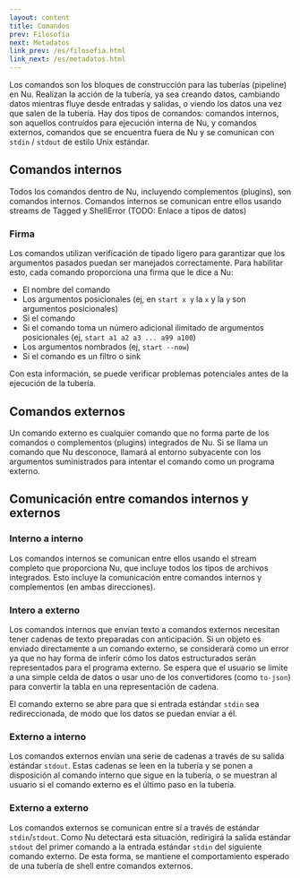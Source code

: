 ```yaml
---
layout: content
title: Comandos
prev: Filosofía
next: Metadatos
link_prev: /es/filosofia.html
link_next: /es/metadatos.html
---
```


Los comandos son los bloques de construcción para las tuberías (pipeline) en Nu. Realizan la acción de la tubería, ya sea creando datos, cambiando datos mientras fluye desde entradas y salidas, o viendo los datos una vez que salen de la tubería. Hay dos tipos de comandos: comandos internos, son aquellos contruídos para ejecución interna de Nu, y comandos externos, comandos que se encuentra fuera de Nu y se comunican con `stdin` / `stdout` de estilo Unix estándar.

## Comandos internos

Todos los comandos dentro de Nu, incluyendo complementos (plugins), son comandos internos. Comandos internos se comunican entre ellos usando streams de Tagged<Value> y ShellError (TODO: Enlace a tipos de datos)

### Firma

Los comandos utilizan verificación de tipado ligero para garantizar que los argumentos pasados puedan ser manejados correctamente. Para habilitar esto, cada comando proporciona una firma que le dice a Nu:

* El nombre del comando
* Los argumentos posicionales (ej, en `start x y` la `x` y la `y` son argumentos posicionales)
* Si el comando 
* Si el comando toma un número adicional ilimitado de argumentos posicionales (ej, `start a1 a2 a3 ... a99 a100`)
* Los argumentos nombrados (ej, `start --now`)
* Si el comando es un filtro o sink

Con esta información, se puede verificar problemas potenciales antes de la ejecución de la tubería.

## Comandos externos

Un comando externo es cualquier comando que no forma parte de los comandos o complementos (plugins) integrados de Nu. Si se llama un comando que Nu desconoce, llamará al entorno subyacente con los argumentos suministrados para intentar el comando como un programa externo.

## Comunicación entre comandos internos y externos

### Interno a interno

Los comandos internos se comunican entre ellos usando el stream completo que proporciona Nu, que incluye todos los tipos de archivos integrados. Esto incluye la comunicación entre comandos internos y complementos (en ambas direcciones).

### Intero a externo

Los comandos internos que envían texto a comandos externos necesitan tener cadenas de texto preparadas con anticipación. Si un objeto es enviado directamente a un comando externo, se considerará como un error ya que no hay forma de inferir cómo los datos estructurados serán representados para el programa externo. Se espera que el usuario se limite a una simple celda de datos o usar uno de los convertidores (como `to-json`) para convertir la tabla en una representación de cadena.

El comando externo se abre para que si entrada estándar `stdin` sea redireccionada, de modo que los datos se puedan enviar a él.

### Externo a interno

Los comandos externos envían una serie de cadenas a través de su salida estándar `stdout`. Estas cadenas se leen en la tubería y se ponen a disposición al comando interno que sigue en la tubería, o se muestran al usuario si el comando externo es el último paso en la tubería.

### Externo a externo

Los comandos externos se comunican entre sí a través de estándar `stdin`/`stdout`. Como Nu detectará esta situación, redirigirá la salida estándar `stdout` del primer comando a la entrada estándar `stdin` del siguiente comando externo. De esta forma, se mantiene el comportamiento esperado de una tubería de shell entre comandos externos.
